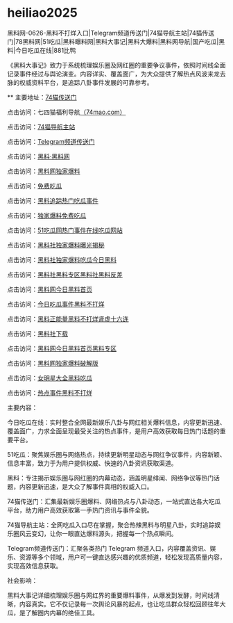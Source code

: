 # heiliao2025
黑料网-0626-黑料不打烊入口|Telegram频道传送门|74猫导航主站|74猫传送门|78黑料网|51吃瓜|黑料曝料网|黑料大事记|黑料大爆料|黑料网导航|国产吃瓜|黑料|今日吃瓜在线|881比鸭

《黑料大事记》致力于系统梳理娱乐圈及网红圈的重要争议事件，依照时间线全面记录事件经过与舆论演变。内容详实、覆盖面广，为大众提供了解热点风波来龙去脉的权威资料平台，是追踪八卦事件发展的可靠参考。

** 主要地址：<a href="https://74mao.com/">74猫传送门</a>

点击访问：七四猫福利导航<a href="https://74mao.com/">（74mao.com）</a>

点击访问：<a href="https://74mao.com/">74猫导航主站</a>

点击访问：<a href="https://74mao.com/">Telegram频道传送门</a>

点击访问：<a href="https://heiliaolvzlu3.pages.dev">黑料·黑料网</a>

点击访问：<a href="https://heiliaoyvnrda.pages.dev">黑料网独家爆料</a>

点击访问：<a href="https://heiliaoxey7ic.pages.dev">免费吃瓜</a>

点击访问：<a href="https://heiliaoal51na.pages.dev">黑料追踪热门吃瓜事件</a>

点击访问：<a href="https://heiliaoavkush.pages.dev">独家爆料免费吃瓜</a>

点击访问：<a href="https://chigua207.pages.dev/">51吃瓜网热门事件在线吃瓜网站</a>

点击访问：<a href="https://heiliaomendujia-1.pages.dev/">黑料社独家爆料曝光揭秘</a>

点击访问：<a href="https://heiliaoshedujia-1.pages.dev/">黑料社独家爆料吃瓜今日黑料</a>

点击访问：<a href="https://heiliaoshedujia01.pages.dev/">黑料社黑料专区黑料社黑料反差</a>

点击访问：<a href="https://heiliaowangjin01.pages.dev/">黑料网今日黑料首页</a>

点击访问：<a href="https://heiliaochuansong01.pages.dev/">今日吃瓜事件黑料不打烊</a>

点击访问：<a href="https://heiliaozhengnengliang-99.pages.dev/">黑料正能量黑料不打烊肾虚十六连</a>

点击访问：<a href="https://jinriheiliao99.pages.dev/">黑料社下载</a>

点击访问：<a href="https://heiliaowangjinri2.pages.dev/">黑料网今日黑料首页黑料专区</a>

点击访问：<a href="https://heiliaowangdu.pages.dev/">黑料网独家爆料破解版</a>

点击访问：<a href="https://jiuyiyiheiliao.pages.dev/">女明星大全黑料吃瓜</a>

点击访问：<a href="https://redianshijian01.pages.dev/">热点事件黑料不打烊</a>

主要内容：

今日吃瓜在线：实时整合全网最新娱乐八卦与网红相关爆料信息，内容更新迅速、覆盖面广，力求全面呈现最受关注的热点事件，是用户高效获取每日热门话题的重要平台。

51吃瓜：聚焦娱乐圈与网络热点，持续更新明星动态与网红争议事件，内容新颖、信息丰富，致力于为用户提供权威、快速的八卦资讯获取渠道。

黑料：专注揭示娱乐圈与网红圈的内幕动态，涵盖明星绯闻、网络争议等热门话题，内容更新迅速，是大众了解事件真相的权威入口。

74猫传送门：汇集最新娱乐圈爆料、网络热点与八卦动态，一站式直达各大吃瓜平台，助力用户高效获取第一手热门资讯与事件全貌。

74猫导航主站：全网吃瓜入口尽在掌握，聚合热辣黑料与明星八卦，实时追踪娱乐圈风云变幻，让你一眼直达爆料源头，把握每一个热点瞬间。

Telegram频道传送门：汇聚各类热门 Telegram 频道入口，内容覆盖资讯、娱乐、资源等多个领域，用户可一键直达感兴趣的优质频道，轻松发现高质量内容，实现高效信息获取。

社会影响：

黑料大事记详细梳理娱乐圈与网红界的重要爆料事件，从爆发到发酵，时间线清晰，内容真实。它不仅记录每一次舆论风暴的起点，也让吃瓜群众轻松回顾往年大瓜，是了解圈内内幕的绝佳工具。

<span style="display:none;">[Canonical link](https://github.com/gmz20250626/tmz11）</span>
